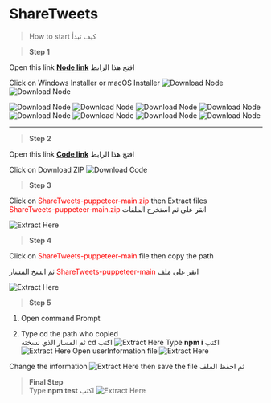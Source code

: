 # ShareTweets
>How to start كيف تبدأ


> **Step 1** 

Open this link  **[Node link]("https://nodejs.org/en/download/")**  افتح هذا الرابط

Click on Windows Installer or macOS Installer 
 ![Download Node](images/1_Download.PNG)
 ![Download Node](images\2_Download_2.PNG)


![Download Node](images\1_Install_node.PNG)
![Download Node](images\2_Install_node.PNG)
![Download Node](images\3_Install_node.PNG)
![Download Node](images\4_Install_node.PNG)
![Download Node](images\Install_npm.PNG)
![Download Node](images\don't_check.jpg)
![Download Node](images\5_Install_node.PNG)
![Download Node](images\6_Install_node.PNG)

---
> **Step 2** 

Open this link  **[Code link]("https://github.com/Mohammad-W-Momani/ShareTweets-puppeteer")**  افتح هذا الرابط

Click on Download ZIP
![Download Code](images\Download_Code.PNG)

> **Step 3** 

Click on <span style="color:red">ShareTweets-puppeteer-main.zip</span> then Extract files    
<span style="color:red">ShareTweets-puppeteer-main.zip</span> انقر على ثم استخرج الملفات

![Extract Here](images\Extract_Here.PNG)
 
> **Step 4**    

Click on <span style="color:red">ShareTweets-puppeteer-main </span> file then copy the path

ثم انسخ المسار <span style="color:red">ShareTweets-puppeteer-main </span> انقر على ملف

![Extract Here](images\folder_path.PNG)

> **Step 5**  

1. Open command Prompt 

2. Type cd the path who copied  
ثم  المسار الذي نسخته cd اكتب 
![Extract Here](images\go_to_folder_path.PNG)
Type **npm i** اكتب 
![Extract Here](images\Install_package.PNG)
Open userInformation file
![Extract Here](images\open_userinfo.PNG)

Change the information 
![Extract Here](images\change_the_info.PNG)
then save the file ثم احفظ الملف

> **Final Step**  
Type **npm test** اكتب
![Extract Here](images\Run_the_test.PNG)


